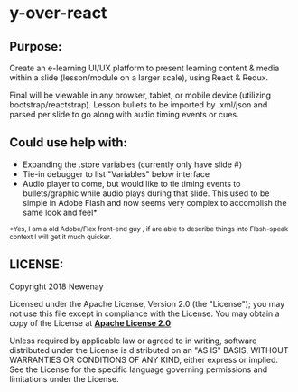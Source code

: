 # y-over-react

## Purpose:

Create an e-learning UI/UX platform to present learning content & media within a slide (lesson/module on a larger scale), using React & Redux. 

Final will be viewable in any browser, tablet, or mobile device (utilizing bootstrap/reactstrap). Lesson bullets to be imported by .xml/json and parsed per slide to go along with audio timing events or cues.

## Could use help with:
<ul>
  <li>Expanding the .store variables (currently only have slide #)</li>
  <li>Tie-in debugger to list "Variables" below interface</li>
  <li>Audio player to come, but would like to tie timing events to bullets/graphic while audio plays during that slide.  This used to be simple in Adobe Flash and now seems very complex to accomplish the same look and feel*</li>
</ul>
<small>*Yes, I am a old Adobe/Flex front-end guy , if are able to describe things into Flash-speak context I will get it much quicker.</small>

## LICENSE:

Copyright 2018 Newenay

Licensed under the Apache License, Version 2.0 (the "License"); you may not use this file except in compliance with the License.
You may obtain a copy of the License at **[Apache License 2.0](https://www.apache.org/licenses/LICENSE-2.0)**

Unless required by applicable law or agreed to in writing, software distributed under the License is distributed on an "AS IS" BASIS, WITHOUT WARRANTIES OR CONDITIONS OF ANY KIND, either express or implied.  See the License for the specific language governing permissions and limitations under the License.

